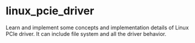 # linux_pcie_driver
Learn and implement some concepts and implementation details of Linux PCIe driver. It can include file system and all the driver behavior.
